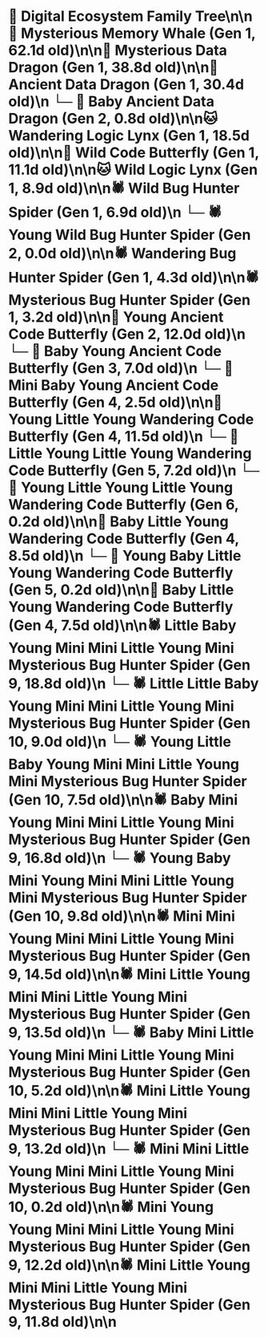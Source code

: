 # 🌳 Digital Ecosystem Family Tree\n\n🐋 Mysterious Memory Whale (Gen 1, 62.1d old)\n\n🐉 Mysterious Data Dragon (Gen 1, 38.8d old)\n\n🐉 Ancient Data Dragon (Gen 1, 30.4d old)\n  └─ 🐉 Baby Ancient Data Dragon (Gen 2, 0.8d old)\n\n🐱 Wandering Logic Lynx (Gen 1, 18.5d old)\n\n🦋 Wild Code Butterfly (Gen 1, 11.1d old)\n\n🐱 Wild Logic Lynx (Gen 1, 8.9d old)\n\n🕷️ Wild Bug Hunter Spider (Gen 1, 6.9d old)\n  └─ 🕷️ Young Wild Bug Hunter Spider (Gen 2, 0.0d old)\n\n🕷️ Wandering Bug Hunter Spider (Gen 1, 4.3d old)\n\n🕷️ Mysterious Bug Hunter Spider (Gen 1, 3.2d old)\n\n🦋 Young Ancient Code Butterfly (Gen 2, 12.0d old)\n  └─ 🦋 Baby Young Ancient Code Butterfly (Gen 3, 7.0d old)\n    └─ 🦋 Mini Baby Young Ancient Code Butterfly (Gen 4, 2.5d old)\n\n🦋 Young Little Young Wandering Code Butterfly (Gen 4, 11.5d old)\n  └─ 🦋 Little Young Little Young Wandering Code Butterfly (Gen 5, 7.2d old)\n    └─ 🦋 Young Little Young Little Young Wandering Code Butterfly (Gen 6, 0.2d old)\n\n🦋 Baby Little Young Wandering Code Butterfly (Gen 4, 8.5d old)\n  └─ 🦋 Young Baby Little Young Wandering Code Butterfly (Gen 5, 0.2d old)\n\n🦋 Baby Little Young Wandering Code Butterfly (Gen 4, 7.5d old)\n\n🕷️ Little Baby Young Mini Mini Little Young Mini Mysterious Bug Hunter Spider (Gen 9, 18.8d old)\n  └─ 🕷️ Little Little Baby Young Mini Mini Little Young Mini Mysterious Bug Hunter Spider (Gen 10, 9.0d old)\n  └─ 🕷️ Young Little Baby Young Mini Mini Little Young Mini Mysterious Bug Hunter Spider (Gen 10, 7.5d old)\n\n🕷️ Baby Mini Young Mini Mini Little Young Mini Mysterious Bug Hunter Spider (Gen 9, 16.8d old)\n  └─ 🕷️ Young Baby Mini Young Mini Mini Little Young Mini Mysterious Bug Hunter Spider (Gen 10, 9.8d old)\n\n🕷️ Mini Mini Young Mini Mini Little Young Mini Mysterious Bug Hunter Spider (Gen 9, 14.5d old)\n\n🕷️ Mini Little Young Mini Mini Little Young Mini Mysterious Bug Hunter Spider (Gen 9, 13.5d old)\n  └─ 🕷️ Baby Mini Little Young Mini Mini Little Young Mini Mysterious Bug Hunter Spider (Gen 10, 5.2d old)\n\n🕷️ Mini Little Young Mini Mini Little Young Mini Mysterious Bug Hunter Spider (Gen 9, 13.2d old)\n  └─ 🕷️ Mini Mini Little Young Mini Mini Little Young Mini Mysterious Bug Hunter Spider (Gen 10, 0.2d old)\n\n🕷️ Mini Young Young Mini Mini Little Young Mini Mysterious Bug Hunter Spider (Gen 9, 12.2d old)\n\n🕷️ Mini Little Young Mini Mini Little Young Mini Mysterious Bug Hunter Spider (Gen 9, 11.8d old)\n\n